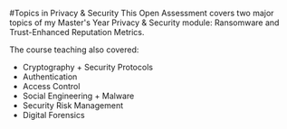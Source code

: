 #Topics in Privacy & Security
This Open Assessment covers two major topics of my Master's Year Privacy & Security module: Ransomware and Trust-Enhanced Reputation Metrics.

The course teaching also covered:
* Cryptography + Security Protocols
* Authentication
* Access Control
* Social Engineering + Malware
* Security Risk Management
* Digital Forensics

